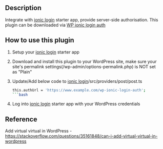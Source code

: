 ## Description
Integrate with [ionic login](https://github.com/RogerShenAU/ionic-login) starter app, provide server-side authorisation. This plugin can be downloaded via [WP ionic login auth](https://github.com/RogerShenAU/wp-ionic-login-auth)

## How to use this plugin
1. Setup your [ionic login](https://github.com/RogerShenAU/ionic-login) starter app
2. Download and install this plugin to your WordPress site, make sure your site's permalink settings(/wp-admin/options-permalink.php) is NOT set as "Plain"
3. Update/Add below code to [ionic login](https://github.com/RogerShenAU/ionic-login)/src/providers/post/post.ts

	```bash
	this.authUrl = 'https://www.example.com/wp-ionic-login-auth'; 
	```bash
4. Log into [ionic login](https://github.com/RogerShenAU/ionic-login) starter app with your WordPress credentials

## Reference
Add virtual virtual in WordPress - https://stackoverflow.com/questions/35161848/can-i-add-virtual-virtual-in-wordpress